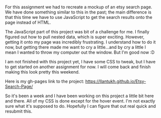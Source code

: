 For this assignment we had to recreate a mockup of an etsy search page. We have done something similar to this in the past; the main difference is that this time we have to use JavaScript to get the search results onto the page instead of HTML.

The JavaScript part of this project was bit of a challenge for me. I finally figured out how to pull nested data, which is super exciting. However, getting it onto my page was incredibly frustrating. I understand how to do it now, but getting there made me want to cry a little...and by cry a little I mean I wanted to throw my computer out the window. But I'm good now :D

I am not finished with this project yet, I have some CSS to tweak, but I have to get started on another assignment for now. I will come back and finish making this look pretty this weekend.

Here is my gh-pages link to the project:
https://llantukh.github.io/Etsy-Search-Page/

So it's been a week and I have been working on this project a little bit here and there. All of my CSS is done except for the hover event. I'm not exactly sure what it's supposed to do. Hopefully I can figure that out real quick and resubmit this.
